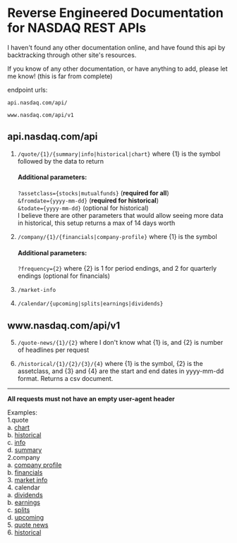 # Reverse Engineered Documentation for NASDAQ REST APIs

I haven't found any other documentation online, and have found this api by backtracking through other site's resources.

If you know of any other documentation, or have anything to add, please let me know! (this is far from complete)


endpoint urls:

```api.nasdaq.com/api/```

```www.nasdaq.com/api/v1```


## api.nasdaq.com/api

1. ```/quote/{1}/{summary|info|historical|chart}``` where {1} is the symbol followed by the data to return  
    #### Additional parameters:  
    ```?assetclass={stocks|mutualfunds}``` (**required for all**)  
    ```&fromdate={yyyy-mm-dd}``` (**required for historical**)  
    ```&todate={yyyy-mm-dd}``` (optional for historical)  
    I believe there are other parameters that would allow seeing more data in historical, this setup returns a max of 14 days worth

2. ```/company/{1}/{financials|company-profile}``` where {1} is the symbol  
    #### Additional parameters:  
    ```?frequency={2}``` where {2} is 1 for period endings, and 2 for quarterly endings (optional for financials)

3. ```/market-info```

4. ```/calendar/{upcoming|splits|earnings|dividends}```


## ww<span>w.</span>nasdaq.com/api/v1

5. ```/quote-news/{1}/{2}``` where I don't know what {1} is, and {2} is number of headlines per request

6. ```/historical/{1}/{2}/{3}/{4}``` where {1} is the symbol, {2} is the assetclass, and {3} and {4} are the start and end dates in yyyy-mm-dd format. Returns a csv document.

---

**All requests must not have an empty user-agent header**

Examples:  
1.quote  
    a. [chart](api.nasdaq.com/api/quote/MSFT/chart?assetclass=stocks)  
    b. [historical](api.nasdaq.com/api/quote/MSFT/historical?assetclass=stocks&fromdate=2020-10-15&todate=2020-10-30)  
    c. [info](api.nasdaq.com/api/quote/MSFT/info?assetclass=stocks)  
    d. [summary](api.nasdaq.com/api/quote/MSFT?assetclass=stocks)  
2.company  
    a. [company profile](api.nasdaq.com/api/company/MSFT/company-profile)  
    b. [financials](api.nasdaq.com/api/company/MSFT/financials?frequency=1)  
3. [market info](api.nasdaq.com/api/market-info)  
4. calendar  
    a. [dividends](api.nasdaq.com/api/calendar/dividends)  
    b. [earnings](api.nasdaq.com/api/calendar/earnings)  
    c. [splits](api.nasdaq.com/api/calendar/splits)  
    d. [upcoming](api.nasdaq.com/api/calendar/upcoming)  
5. [quote news](www.nasdaq.com/api/v1/quote-news/1/5)  
6. [historical](www.nasdaq.com/api/v1/MSFT/stocks/2020-10-15/2020-10-30)  
